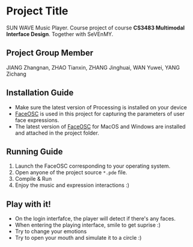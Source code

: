 # Project Title
 SUN WAVE Music Player. Course project of course **CS3483 Multimodal Interface Design**. Together with SeVEnMY.

## Project Group Member
JIANG Zhangnan, ZHAO Tianxin, ZHANG Jinghuai, WAN Yuwei, YANG Zichang

## Installation Guide
- Make sure the latest version of Processing is installed on your device
- [FaceOSC](https://github.com/kylemcdonald/ofxFaceTracker/releases) is used in this project for capturing the parameters of user face expressions.
- The latest version of [FaceOSC](https://github.com/kylemcdonald/ofxFaceTracker/releases) for MacOS and Windows are installed and attached in the project folder.

## Running Guide
1. Launch the FaceOSC corresponding to your operating system. 
2. Open anyone of the project source `*.pde` file.
3. Compile & Run
4. Enjoy the music and expression interactions :)

## Play with it!
- On the login interfafce, the player will detect if there's any faces. 
- When entering the playing interface, smile to get suprise :)
- Try to change your emotions
- Try to open your mouth and simulate it to a circle :)
